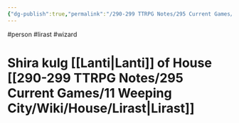 ```yaml
---
{"dg-publish":true,"permalink":"/290-299 TTRPG Notes/295 Current Games/11 Weeping City/Wiki/Person/Shira/"}
---
```



#person #lirast #wizard 

# Shira kulg [[Lanti\|Lanti]] of House [[290-299 TTRPG Notes/295 Current Games/11 Weeping City/Wiki/House/Lirast\|Lirast]]